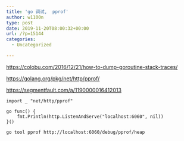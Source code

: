 ```yaml
---
title: 'go 调试,  pprof'
author: w1100n
type: post
date: 2019-11-20T08:00:32+00:00
url: /?p=15144
categories:
  - Uncategorized

---
```

https://colobu.com/2016/12/21/how-to-dump-goroutine-stack-traces/
  
https://golang.org/pkg/net/http/pprof/
  
https://segmentfault.com/a/1190000016412013

```golang
import _ "net/http/pprof"

go func() {
    fmt.Println(http.ListenAndServe("localhost:6060", nil))
}()

```

```bash
go tool pprof http://localhost:6060/debug/pprof/heap
```